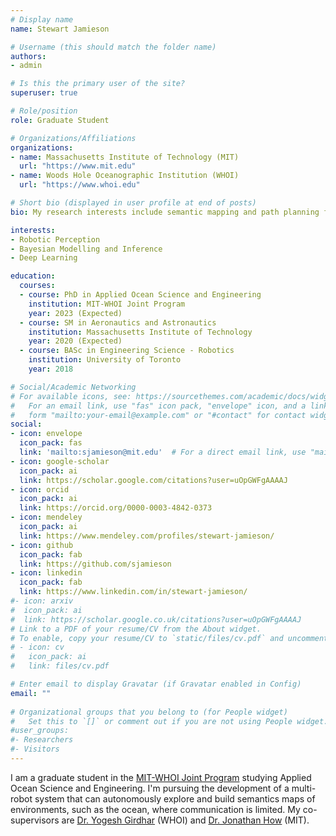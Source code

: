 ```yaml
---
# Display name
name: Stewart Jamieson

# Username (this should match the folder name)
authors:
- admin

# Is this the primary user of the site?
superuser: true

# Role/position
role: Graduate Student

# Organizations/Affiliations
organizations:
- name: Massachusetts Institute of Technology (MIT)
  url: "https://www.mit.edu"
- name: Woods Hole Oceanographic Institution (WHOI)
  url: "https://www.whoi.edu"

# Short bio (displayed in user profile at end of posts)
bio: My research interests include semantic mapping and path planning for multi-agent underwater robotic systems.

interests:
- Robotic Perception
- Bayesian Modelling and Inference
- Deep Learning

education:
  courses:
  - course: PhD in Applied Ocean Science and Engineering
    institution: MIT-WHOI Joint Program
    year: 2023 (Expected)
  - course: SM in Aeronautics and Astronautics
    institution: Massachusetts Institute of Technology
    year: 2020 (Expected)
  - course: BASc in Engineering Science - Robotics
    institution: University of Toronto
    year: 2018

# Social/Academic Networking
# For available icons, see: https://sourcethemes.com/academic/docs/widgets/#icons
#   For an email link, use "fas" icon pack, "envelope" icon, and a link in the
#   form "mailto:your-email@example.com" or "#contact" for contact widget.
social:
- icon: envelope
  icon_pack: fas
  link: 'mailto:sjamieson@mit.edu'  # For a direct email link, use "mailto:test@example.org".
- icon: google-scholar
  icon_pack: ai
  link: https://scholar.google.com/citations?user=uOpGWFgAAAAJ
- icon: orcid
  icon_pack: ai
  link: https://orcid.org/0000-0003-4842-0373
- icon: mendeley
  icon_pack: ai
  link: https://www.mendeley.com/profiles/stewart-jamieson/
- icon: github
  icon_pack: fab
  link: https://github.com/sjamieson
- icon: linkedin
  icon_pack: fab
  link: https://www.linkedin.com/in/stewart-jamieson/
#- icon: arxiv
#  icon_pack: ai
#  link: https://scholar.google.co.uk/citations?user=uOpGWFgAAAAJ
# Link to a PDF of your resume/CV from the About widget.
# To enable, copy your resume/CV to `static/files/cv.pdf` and uncomment the lines below.  
# - icon: cv
#   icon_pack: ai
#   link: files/cv.pdf

# Enter email to display Gravatar (if Gravatar enabled in Config)
email: ""
  
# Organizational groups that you belong to (for People widget)
#   Set this to `[]` or comment out if you are not using People widget.  
#user_groups:
#- Researchers
#- Visitors
---
```


I am a graduate student in the <a href="http://mit.whoi.edu/">MIT-WHOI Joint Program</a> studying Applied Ocean Science and Engineering. I'm pursuing the development of a multi-robot system that can autonomously explore and build semantics maps of environments, such as the ocean, where communication is limited. My co-supervisors are <a href="http://warp.whoi.edu/">Dr. Yogesh Girdhar</a> (WHOI) and <a href="http://www.mit.edu/people/jhow/">Dr. Jonathan How</a> (MIT).
